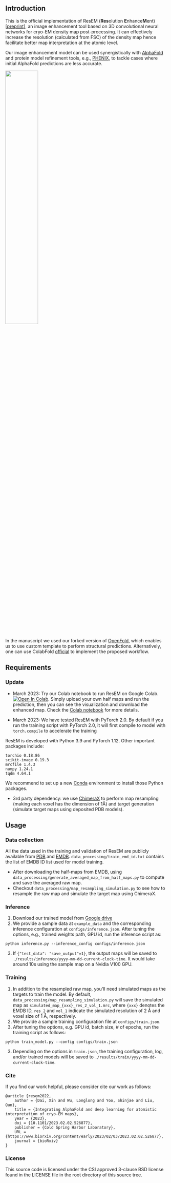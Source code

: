 ## Introduction
This is the official implementation of ResEM (**Res**olution **E**nhance**M**ent)[[preprint](https://www.biorxiv.org/content/early/2023/02/03/2023.02.02.526877)], an image enhancement tool based on 3D convolutional neural networks for cryo-EM density map post-processing. It can effectively increase the resolution (calculated from FSC) of the density map hence facilitate better map interpretation at the atomic level.


Our image enhancement model can be used synergistically with [AlphaFold](https://github.com/deepmind/alphafold) and protein model refinement tools, e.g., [PHENIX](https://phenix-online.org/), to tackle cases where initial AlphaFold predictions are less accurate.

<img src="https://github.com/Structurebiology-BNL/ResEM/blob/main/utils/flow_chart.png" width=45% height=45%>

In the manuscript we used our forked version of [OpenFold](https://github.com/empyriumz/openfold), which enables us to use custom template to perform structural predictions. Alternatively, one can use ColabFold [official](https://github.com/sokrypton/ColabFold) to implement the proposed workflow. 

## Requirements
### Update
* March 2023: Try our Colab notebook to run ResEM on Google Colab. [![Open In Colab](https://colab.research.google.com/assets/colab-badge.svg)](https://colab.research.google.com/github/Structurebiology-BNL/ResEM/blob/main/Colab_ResEM.ipynb). Simply upload your own half maps and run the prediction, then you can see the visualization and download the enhanced map. Check the [Colab notebook](https://colab.research.google.com/github/Structurebiology-BNL/ResEM/blob/main/Colab_ResEM.ipynb) for more details.
  
* March 2023: We have tested ResEM with PyTorch 2.0. By default if you run the training script with PyTorch 2.0, it will first compile to model with `torch.compile` to accelerate the training

ResEM is developed with Python 3.9 and PyTorch 1.12. Other important packages include:
```
torchio 0.18.86
scikit-image 0.19.3 
mrcfile 1.4.3
numpy 1.24.1
tqdm 4.64.1
```
<!-- where [torchio](https://torchio.readthedocs.io/) is used for data augmentation in the training, [gemmi](https://gemmi.readthedocs.io/en/latest/) is for averaging half-maps,  -->
We recommend to set up a new [Conda](https://docs.conda.io/projects/conda/en/latest/user-guide/tasks/manage-environments.html#creating-an-environment-with-commands) environment to install those Python packages.
* 3rd party dependency: we use [ChimeraX](https://www.cgl.ucsf.edu/chimerax/) to perform map resampling (making each voxel has the dimension of 1<span>&#8491;</span>) and target generation (simulate target maps using deposited PDB models).

## Usage

### Data collection
All the data used in the training and validation of ResEM are publicly available from [PDB](https://www.rcsb.org/) and [EMDB](https://www.emdataresource.org/). `data_processing/train_emd_id.txt` contains the list of EMDB ID list used for model training.

* After downloading the half-maps from EMDB, using `data_processing/generate_averaged_map_from_half_maps.py` to compute and save the averaged raw map.
* Checkout `data_processing/map_resampling_simulation.py` to see how to resample the raw map and simulate the target map using ChimeraX. 

### Inference
1. Download our trained model from [Google drive](https://drive.google.com/file/d/1hCaEbYxQV56JIpN2c2iJSiiKAgRu7TT6/view?usp=sharing)
2. We provide a sample data at `example_data` and the corresponding inference configuration at `configs/inference.json`. After tuning the options, e.g., trained weights path, GPU id, run the inference script as:
```
python inference.py --inference_config configs/inference.json 
```
3. If `{"test_data": "save_output"=1}`, the output maps will be saved to `./results/inference/yyyy-mm-dd-current-clock-time`. It would take around 10s using the sample map on a Nvidia V100 GPU.

### Training
1. In addition to the resampled raw map, you'll need simulated maps as the targets to train the model. By default, `data_processing/map_resampling_simulation.py` will save the simulated map as `simulated_map_{xxx}_res_2_vol_1.mrc`, where `{xxx}` denotes the EMDB ID, `res_2` and `vol_1` indicate the simulated resolution of 2 <span>&#8491;</span> and voxel size of 1 <span>&#8491;</span>, respectively.
2. We provide a sample training configuration file at `configs/train.json`. 
3. After tuning the options, e.g. GPU id, batch size, # of epochs, run the training script as follows:
```
python train_model.py --config configs/train.json
```
3. Depending on the options in `train.json`, the training configuration, log, and/or trained models will be saved to `./results/train/yyyy-mm-dd-current-clock-time`.

### Cite
If you find our work helpful, please consider cite our work as follows:
```
@article {resem2022,
	author = {Dai, Xin and Wu, Longlong and Yoo, Shinjae and Liu, Qun},
	title = {Integrating AlphaFold and deep learning for atomistic interpretation of cryo-EM maps},
	year = {2023},
	doi = {10.1101/2023.02.02.526877},
	publisher = {Cold Spring Harbor Laboratory},
	URL = {https://www.biorxiv.org/content/early/2023/02/03/2023.02.02.526877},
	journal = {bioRxiv}
}
```

### License
This source code is licensed under the CSI approved 3-clause BSD license found in the LICENSE file in the root directory of this source tree.